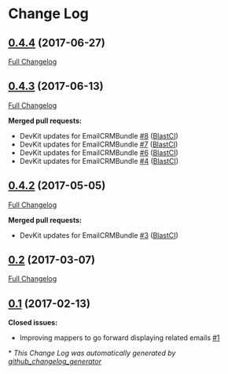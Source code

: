 # Change Log

## [0.4.4](https://github.com/libre-informatique/EmailCRMBundle/tree/0.4.4) (2017-06-27)
[Full Changelog](https://github.com/libre-informatique/EmailCRMBundle/compare/0.4.3...0.4.4)

## [0.4.3](https://github.com/libre-informatique/EmailCRMBundle/tree/0.4.3) (2017-06-13)
[Full Changelog](https://github.com/libre-informatique/EmailCRMBundle/compare/0.4.2...0.4.3)

**Merged pull requests:**

- DevKit updates for EmailCRMBundle [\#8](https://github.com/libre-informatique/EmailCRMBundle/pull/8) ([BlastCI](https://github.com/BlastCI))
- DevKit updates for EmailCRMBundle [\#7](https://github.com/libre-informatique/EmailCRMBundle/pull/7) ([BlastCI](https://github.com/BlastCI))
- DevKit updates for EmailCRMBundle [\#6](https://github.com/libre-informatique/EmailCRMBundle/pull/6) ([BlastCI](https://github.com/BlastCI))
- DevKit updates for EmailCRMBundle [\#4](https://github.com/libre-informatique/EmailCRMBundle/pull/4) ([BlastCI](https://github.com/BlastCI))

## [0.4.2](https://github.com/libre-informatique/EmailCRMBundle/tree/0.4.2) (2017-05-05)
[Full Changelog](https://github.com/libre-informatique/EmailCRMBundle/compare/0.2...0.4.2)

**Merged pull requests:**

- DevKit updates for EmailCRMBundle [\#3](https://github.com/libre-informatique/EmailCRMBundle/pull/3) ([BlastCI](https://github.com/BlastCI))

## [0.2](https://github.com/libre-informatique/EmailCRMBundle/tree/0.2) (2017-03-07)
[Full Changelog](https://github.com/libre-informatique/EmailCRMBundle/compare/0.1...0.2)

## [0.1](https://github.com/libre-informatique/EmailCRMBundle/tree/0.1) (2017-02-13)
**Closed issues:**

- Improving mappers to go forward displaying related emails [\#1](https://github.com/libre-informatique/EmailCRMBundle/issues/1)



\* *This Change Log was automatically generated by [github_changelog_generator](https://github.com/skywinder/Github-Changelog-Generator)*